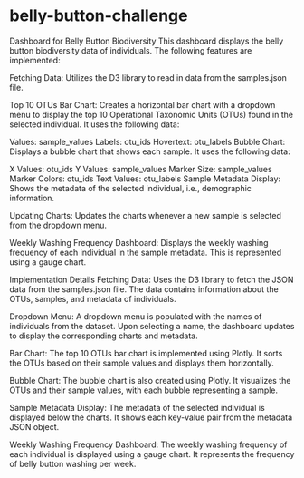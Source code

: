 # belly-button-challenge
Dashboard for Belly Button Biodiversity
This dashboard displays the belly button biodiversity data of individuals. The following features are implemented:

Fetching Data: Utilizes the D3 library to read in data from the samples.json file.

Top 10 OTUs Bar Chart: Creates a horizontal bar chart with a dropdown menu to display the top 10 Operational Taxonomic Units (OTUs) found in the selected individual. It uses the following data:

Values: sample_values
Labels: otu_ids
Hovertext: otu_labels
Bubble Chart: Displays a bubble chart that shows each sample. It uses the following data:

X Values: otu_ids
Y Values: sample_values
Marker Size: sample_values
Marker Colors: otu_ids
Text Values: otu_labels
Sample Metadata Display: Shows the metadata of the selected individual, i.e., demographic information.

Updating Charts: Updates the charts whenever a new sample is selected from the dropdown menu.

Weekly Washing Frequency Dashboard: Displays the weekly washing frequency of each individual in the sample metadata. This is represented using a gauge chart.

Implementation Details
Fetching Data: Uses the D3 library to fetch the JSON data from the samples.json file. The data contains information about the OTUs, samples, and metadata of individuals.

Dropdown Menu: A dropdown menu is populated with the names of individuals from the dataset. Upon selecting a name, the dashboard updates to display the corresponding charts and metadata.

Bar Chart: The top 10 OTUs bar chart is implemented using Plotly. It sorts the OTUs based on their sample values and displays them horizontally.

Bubble Chart: The bubble chart is also created using Plotly. It visualizes the OTUs and their sample values, with each bubble representing a sample.

Sample Metadata Display: The metadata of the selected individual is displayed below the charts. It shows each key-value pair from the metadata JSON object.

Weekly Washing Frequency Dashboard: The weekly washing frequency of each individual is displayed using a gauge chart. It represents the frequency of belly button washing per week.
